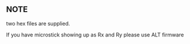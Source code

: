## NOTE
two hex files are supplied.

If you have microstick showing up as Rx and Ry please use ALT firmware
